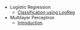 

* Logistic Regression
  - [Classification using LogReg](http://deeplearning.net/tutorial/logreg.html#logreg)
* Multilayer Perceptron
  - [Introduction](https://skymind.ai/wiki/multilayer-perceptron)
